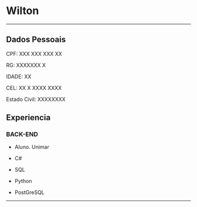 # Wilton

---


## Dados Pessoais

CPF: XXX XXX XXX XX

RG: XXXXXXX X

IDADE: XX 

CEL: XX X XXXX XXXX

Estado Civil: XXXXXXXX

## Experiencia
### BACK-END

- Aluno. Unimar
- C#

- SQL

- Python

- PostGreSQL

---

